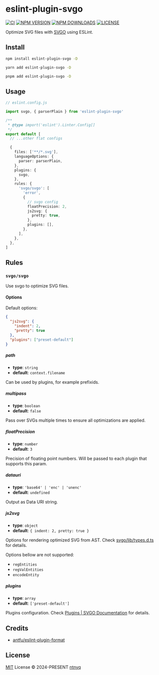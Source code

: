 # eslint-plugin-svgo

[![CI](https://github.com/ntnyq/eslint-plugin-svgo/workflows/CI/badge.svg)](https://github.com/ntnyq/eslint-plugin-svgo/actions)
[![NPM VERSION](https://img.shields.io/npm/v/eslint-plugin-svgo.svg)](https://www.npmjs.com/package/eslint-plugin-svgo)
[![NPM DOWNLOADS](https://img.shields.io/npm/dy/eslint-plugin-svgo.svg)](https://www.npmjs.com/package/eslint-plugin-svgo)
[![LICENSE](https://img.shields.io/github/license/ntnyq/eslint-plugin-svgo.svg)](https://github.com/ntnyq/eslint-plugin-svgo/blob/main/LICENSE)

Optimize SVG files with [SVGO](https://github.com/svg/svgo) using ESLint.

## Install

```bash
npm install eslint-plugin-svgo -D
```

```bash
yarn add eslint-plugin-svgo -D
```

```bash
pnpm add eslint-plugin-svgo -D
```

## Usage

```ts
// eslint.config.js

import svgo, { parserPlain } from 'eslint-plugin-svgo'

/**
 * @type import('eslint').Linter.Config[]
 */
export default [
  // ...other flat configs

  {
    files: ['**/*.svg'],
    languageOptions: {
      parser: parserPlain,
    },
    plugins: {
      svgo,
    },
    rules: {
      'svgo/svgo': [
        'error',
        {
          // svgo config
          floatPrecision: 2,
          js2svg: {
            pretty: true,
          },
          plugins: [],
        },
      ],
    },
  },
]
```

## Rules

### `svgo/svgo`

Use svgo to optimize SVG files.

#### Options

Default options:

```json
{
  "js2svg": {
    "indent": 2,
    "pretty": true
  },
  "plugins": ["preset-default"]
}
```

##### path

- **type**: `string`
- **default**: `context.filename`

Can be used by plugins, for example prefixids.

##### multipass

- **type**: `boolean`
- **default**: `false`

Pass over SVGs multiple times to ensure all optimizations are applied.

##### floatPrecision

- **type**: `number`
- **default**: `3`

Precision of floating point numbers. Will be passed to each plugin that supports this param.

##### datauri

- **type**: `'base64' | 'enc' | 'unenc'`
- **default**: `undefined`

Output as Data URI string.

##### js2svg

- **type**: `object`
- **default**: `{ indent: 2, pretty: true }`

Options for rendering optimized SVG from AST. Check [svgo/lib/types.d.ts](https://github.com/svg/svgo/blob/main/lib/types.d.ts) for details.

Options bellow are not supported:

- `regEntities`
- `regValEntities`
- `encodeEntity`

##### plugins

- **type**: `array`
- **default**: `['preset-default']`

Plugins configuration. Check [Plugins | SVGO Documentation](https://svgo.dev/docs/plugins/) for details.

## Credits

- [antfu/eslint-plugin-format](https://github.com/antfu/eslint-plugin-format)

## License

[MIT](./LICENSE) License © 2024-PRESENT [ntnyq](https://github.com/ntnyq)
